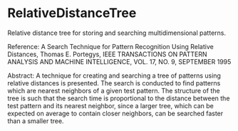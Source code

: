 # RelativeDistanceTree
Relative distance tree for storing and searching multidimensional patterns.

Reference:
A Search Technique for Pattern Recognition Using Relative Distances,
Thomas E. Portegys,
IEEE TRANSACTIONS ON PATTERN ANALYSIS AND MACHINE INTELLIGENCE,
VOL. 17, NO. 9, SEPTEMBER 1995

Abstract:
A technique for creating and searching a tree of patterns
using relative distances is presented. The search is conducted to find patterns
which are nearest neighbors of a given test pattern. The structure
of the tree is such that the search time is proportional to the distance between
the test pattern and its nearest neighbor, since a larger tree, which can be
expected on average to contain closer neighbors, can be searched faster than a
smaller tree.